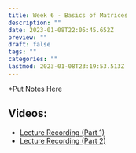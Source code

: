 ```yaml
---
title: Week 6 - Basics of Matrices
description: ""
date: 2023-01-08T22:05:45.652Z
preview: ""
draft: false
tags: ""
categories: ""
lastmod: 2023-01-08T23:19:53.513Z
---
```


\*Put Notes Here

## Videos:

- [Lecture Recording (Part 1)](https://port-ac-uk.zoom.us/rec/share/uBQzeCeCqTNTx5ZSsi1mtj_ggknVNMjN_EJpdnSSyvSg0KfRcOaJNFXwZsjVD8eY.olwavQH9BfJmVm8v?startTime=1613397590000)
- [Lecture Recording (Part 2)](https://port-ac-uk.zoom.us/rec/share/uBQzeCeCqTNTx5ZSsi1mtj_ggknVNMjN_EJpdnSSyvSg0KfRcOaJNFXwZsjVD8eY.olwavQH9BfJmVm8v?startTime=1613398114000)
